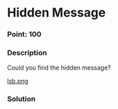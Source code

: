 # Hidden Message

### Point: 100

### Description

Could you find the hidden message?

[lsb.png](https://github.com/shmily-2010/CTF_Writeups/blob/b5483c00d4cf7524cac4091128d06c7eab598331/ASCIS-2023/For/HIDDEN_MESSAGE/lsb.png)

### Solution
